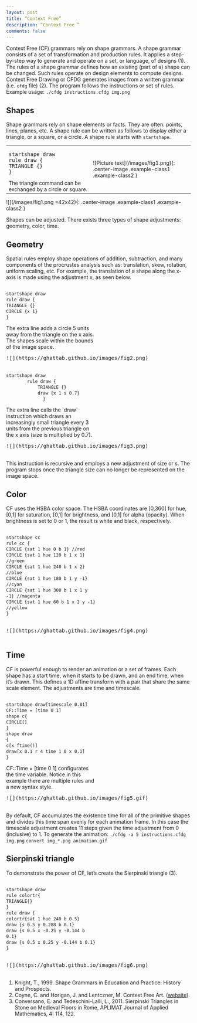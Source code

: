 ```yaml
---
layout: post
title: “Context Free”
description: “Context Free ”
comments: false
---
```


Context Free (CF) grammars rely on shape grammars. A shape grammar consists of a set of transformation and production rules. It applies a step-by-step way to generate and operate on a set, or language, of designs (1). The rules of a shape grammar defines how an existing (part of a) shape can be changed. Such rules operate on design elements to compute designs. Context Free Drawing or CFDG generates images from a written grammar (i.e. `cfdg` file) (2). The program follows the instructions or set of rules. 
Example usage: `./cfdg instructions.cfdg img.png`


## Shapes
Shape grammars rely on shape elements or facts. They are often: points, lines, planes, etc. A shape rule can be written as follows to display either a triangle, or a square, or a circle. A shape rule starts with `startshape`.


<table>
  <tr>
    <td><pre>startshape draw
rule draw { 
TRIANGLE {} 
}</pre>
The triangle command can be exchanged by a circle or square.
		</td>
    <td>
    ![Picture text](/images/fig1.png){: .center-image .example-class1 .example-class2 }
    </td>
  </tr>
</table>

![](/images/fig1.png =42x42){: .center-image .example-class1 .example-class2 }

Shapes can be adjusted. There exists three types of shape adjustments: geometry, color, time.


## Geometry
Spatial rules employ shape operations of addition, subtraction, and many components of the procrustes analysis such as: translation, skew, rotation, uniform scaling, etc. For example, the translation of a shape along the x-axis is made using the adjustment x, as seen below.
 
<div style="-webkit-column-count: 2; -moz-column-count: 2; column-count: 2; -webkit-column-rule: 1px dotted #e0e0e0; -moz-column-rule: 1px dotted #e0e0e0; column-rule: 1px dotted #e0e0e0;">
    <div style="display: inline-block;">
        <pre><code class="language-c">startshape draw
rule draw {
TRIANGLE {}    
CIRCLE {x 1}
}</code></pre>  
The extra line adds a circle 5 units away from the triangle on the x axis. The shapes scale within the bounds of the image space.
    </div>
    <div style="display: inline-block;">
        <pre>![](https://ghattab.github.io/images/fig2.png)</pre>
    </div>
</div>


<div style="-webkit-column-count: 2; -moz-column-count: 2; column-count: 2; -webkit-column-rule: 1px dotted #e0e0e0; -moz-column-rule: 1px dotted #e0e0e0; column-rule: 1px dotted #e0e0e0;">
    <div style="display: inline-block;">
        <pre><code class="language-c">startshape draw
        rule draw {
	        TRIANGLE {}  
	        draw {x 1 s 0.7}
			  }</code></pre>
The extra line calls the `draw` instruction which draws an increasingly small triangle every 3 units from the previous triangle on the x axis (size is multiplied by 0.7). 
		</div>
    <div style="display: inline-block;">
        <pre>![](https://ghattab.github.io/images/fig3.png)</pre>
    </div>
</div>

This instruction is recursive and employs a new adjustment of size or s. The program stops once the triangle size can no longer be represented on the image space.


## Color
CF uses the HSBA color space. The HSBA coordinates are [0,360] for hue, [0,1] for saturation, [0,1] for brightness, and [0,1] for alpha (opacity). When brightness is set to 0 or 1, the result is white and black, respectively. 

<div style="-webkit-column-count: 2; -moz-column-count: 2; column-count: 2; -webkit-column-rule: 1px dotted #e0e0e0; -moz-column-rule: 1px dotted #e0e0e0; column-rule: 1px dotted #e0e0e0;">
    <div style="display: inline-block;">
        <pre><code class="language-c">startshape cc
rule cc {
CIRCLE {sat 1 hue 0 b 1} //red
CIRCLE {sat 1 hue 120 b 1 x 1} //green  
CIRCLE {sat 1 hue 240 b 1 x 2} //blue
CIRCLE {sat 1 hue 180 b 1 y -1} //cyan
CIRCLE {sat 1 hue 300 b 1 x 1 y -1} //magenta
CIRCLE {sat 1 hue 60 b 1 x 2 y -1} //yellow
}</code></pre>
		</div>
    <div style="display: inline-block;">
        <pre>![](https://ghattab.github.io/images/fig4.png)</pre>
    </div>
</div>

## Time
CF is powerful enough to render an animation or a set of frames. Each shape has a start time, when it starts to be drawn, and an end time, when it’s drawn. This defines a 1D affine transform with a pair that share the same scale element. The adjustments are time and timescale.

<div style="-webkit-column-count: 2; -moz-column-count: 2; column-count: 2; -webkit-column-rule: 1px dotted #e0e0e0; -moz-column-rule: 1px dotted #e0e0e0; column-rule: 1px dotted #e0e0e0;">
    <div style="display: inline-block;">
        <pre><code class="language-c">startshape draw[timescale 0.01]
CF::Time = [time 0 1] 
shape c{
CIRCLE[]
}
shape draw
{
c[x ftime()]
draw[x 0.1 r 4 time 1 0 x 0.1]
}</code></pre>  
CF::Time = [time 0 1] configurates the time variable. Notice in this example there are multiple rules and a new syntax style.
    </div>
    <div style="display: inline-block;">
        <pre>![](https://ghattab.github.io/images/fig5.gif)</pre>
    </div>
</div>


By default, CF accumulates the existence time for all of the primitive shapes and divides this time span evenly for each animation frame. In this case the timescale adjustment creates 11 steps given the time adjustment from 0 (inclusive) to 1. To generate the animation: 
`./cfdg -a 5 instructions.cfdg img.png`
`convert img_*.png animation.gif`

## Sierpinski triangle
To demonstrate the power of CF, let’s create the Sierpinski triangle (3). 

<div style="-webkit-column-count: 2; -moz-column-count: 2; column-count: 2; -webkit-column-rule: 1px dotted #e0e0e0; -moz-column-rule: 1px dotted #e0e0e0; column-rule: 1px dotted #e0e0e0;">
    <div style="display: inline-block;">
        <pre><code class="language-c">startshape draw
rule colortr{
TRIANGLE{}
}
rule draw {
colortr{sat 1 hue 240 b 0.5}
draw {s 0.5 y 0.288 b 0.1}
draw {s 0.5 x -0.25 y -0.144 b 0.1}
draw {s 0.5 x 0.25 y -0.144 b 0.1}
}</code></pre>
		</div>
    <div style="display: inline-block;">
        <pre>![](https://ghattab.github.io/images/fig6.png)</pre>
    </div>
</div>



1. Knight, T., 1999. Shape Grammars in Education and Practice: History and Prospects.
2. Coyne, C. and Horigan, J. and Lentczner, M. Context Free Art. ([website](https://www.contextfreeart.org/)).
3. Conversano, E. and Tedeschini-Lalli, L., 2011. Sierpinski Triangles in Stone on Medieval Floors in Rome, APLIMAT Journal of Applied Mathematics, 4: 114, 122.